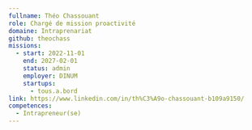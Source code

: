 ```yaml
---
fullname: Théo Chassouant
role: Chargé de mission proactivité
domaine: Intraprenariat
github: theochass
missions:
  - start: 2022-11-01
    end: 2027-02-01
    status: admin
    employer: DINUM
    startups:
      - tous.a.bord
link: https://www.linkedin.com/in/th%C3%A9o-chassouant-b109a9150/
competences:
  - Intrapreneur(se)
---
```

